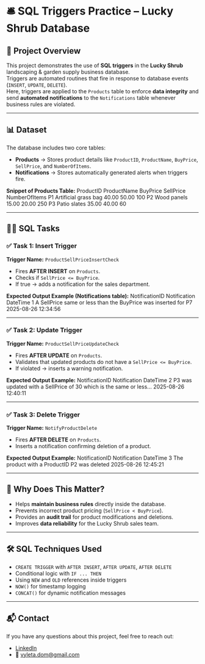 # 🛎️ SQL Triggers Practice – Lucky Shrub Database

## 🚀 Project Overview
This project demonstrates the use of **SQL triggers** in the **Lucky Shrub** landscaping & garden supply business database.  
Triggers are automated routines that fire in response to database events (`INSERT`, `UPDATE`, `DELETE`).  
Here, triggers are applied to the `Products` table to enforce **data integrity** and send **automated notifications** to the `Notifications` table whenever business rules are violated.

---

## 📊 Dataset
The database includes two core tables:

- **Products** → Stores product details like `ProductID`, `ProductName`, `BuyPrice`, `SellPrice`, and `NumberOfItems`.  
- **Notifications** → Stores automatically generated alerts when triggers fire.

**Snippet of Products Table:**
ProductID	ProductName	BuyPrice	SellPrice	NumberOfItems
P1	Artificial grass bag	40.00	50.00	100
P2	Wood panels	15.00	20.00	250
P3	Patio slates	35.00	40.00	60

---

## 🧑‍💻 SQL Tasks

### ✅ Task 1: Insert Trigger
**Trigger Name:** `ProductSellPriceInsertCheck`  
- Fires **AFTER INSERT** on `Products`.  
- Checks if `SellPrice <= BuyPrice`.  
- If true → adds a notification for the sales department.  

**Expected Output Example (Notifications table):**
NotificationID	Notification	DateTime
1	A SellPrice same or less than the BuyPrice was inserted for P7	2025-08-26 12:34:56

---

### ✅ Task 2: Update Trigger
**Trigger Name:** `ProductSellPriceUpdateCheck`  
- Fires **AFTER UPDATE** on `Products`.  
- Validates that updated products do not have a `SellPrice <= BuyPrice`.  
- If violated → inserts a warning notification.  

**Expected Output Example:**
NotificationID	Notification	DateTime
2	P3 was updated with a SellPrice of 30 which is the same or less...	2025-08-26 12:40:11

---

### ✅ Task 3: Delete Trigger
**Trigger Name:** `NotifyProductDelete`  
- Fires **AFTER DELETE** on `Products`.  
- Inserts a notification confirming deletion of a product.  

**Expected Output Example:**
NotificationID	Notification	DateTime
3	The product with a ProductID P2 was deleted	2025-08-26 12:45:21

---

## 📌 Why Does This Matter?
- Helps **maintain business rules** directly inside the database.  
- Prevents incorrect product pricing (`SellPrice < BuyPrice`).  
- Provides an **audit trail** for product modifications and deletions.  
- Improves **data reliability** for the Lucky Shrub sales team.  

---

## 🛠️ SQL Techniques Used
- `CREATE TRIGGER` with `AFTER INSERT`, `AFTER UPDATE`, `AFTER DELETE`  
- Conditional logic with `IF ... THEN`  
- Using `NEW` and `OLD` references inside triggers  
- `NOW()` for timestamp logging  
- `CONCAT()` for dynamic notification messages  

---

## 📬 Contact
If you have any questions about this project, feel free to reach out:  
- [LinkedIn](https://www.linkedin.com/in/dominik-vyleta-mba-a566511b2/)  
- 📧 vyleta.dom@gmail.com
